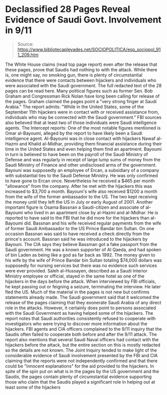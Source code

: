 # Declassified 28 Pages Reveal Evidence of Saudi Govt. Involvement in 9/11

> Source: https://www.bibliotecapleyades.net/SOCIOPOLITICA/esp_sociopol_911_209.htm

The White House claims
(read top page
report) even after the release that these
pages, prove that Saudis had nothing to with the
attack.
While there is, one
might say, no smoking gun, there is plenty of
circumstantial evidence that there were contacts
between hijackers and individuals who were
associated with the Saudi government.
The full redacted text
of the 28 pages can be read
here.
Many political figures
such as former Sen. Bob Graham and
Congressman Rick Nolan have long been calling
for release of the pages.
Graham claimed the
pages point a "very strong finger at Saudi Arabia."
The report admits:
"While in the United
States, some of the September 11th
hijackers were in contact with or received
assistance from, individuals who may be
connected with the Saudi government."
FBI sources also
believed that at least two of those individuals were
Saudi intelligence agents.
The
Intercept reports:
One of the most
notable figures mentioned is Omar al-Bayoumi,
alleged by the report to have likely been a
Saudi intelligence agent.
Al-Bayoumi was in
close contact with hijackers Nawaf al-Hazmi and
Khalid al-Midhar, providing them financial
assistance during their time in the United
States and even helping them find an apartment.
Bayoumi in turn
is believed to have been on the payroll of the
Saudi Ministry of Defense and was regularly in
receipt of large lump sums of money from the
Saudi Ministry of Finance and other undisclosed
arms of the government.
Bayouni was supposedly
an employee of Ercan, a subsidiary of a company with
substantial ties to the Saudi Defense Ministry.
He was only confirmed to
have gone to Ercan once. Nevertheless he received a
$465 per month "allowance" from the company. After
he met with the hijackers this was increased to
$3,700 a month. Bayouni's wife also received $1200 a
month from the wife of the former ambassador to the
US.
The two kept receiving
the money until they left the US in July or early
August of 2001.
Another important figure
is Osama Bassnan a Saudi-citizen and
associate of al-Bayoumi who lived in an apartment
close by al-Hazmi and al-Midhar. He is reported to
have said to the FBI that he did more for the
hijackers than al-Bayoumi did.
Bassnan and his wife
received regular payments from the wife of former
Saudi Ambassador to the US Prince Bandar bin
Sultan. On one occasion Bassnan was said to have
received a check directly from the prince's account.
Bassnan said he was
introduced to the hijackers by Bayouni.
The CIA says they
believe Bassman got a fake passport from the Saudi
government. He was a known supporter of Al Qaeda,
and had spoken of bin Laden as being like a
god as far back as 1992.
The money given to his
wife by the wife of Prince Bandar bin Sultan
totaling $74,000 dollars was supposedly for nursing
services but there was no evidence such services
were ever provided.
Saleh al-Hussayen,
described as a Saudi Interior Ministry employee or
official, stayed in the same hotel as one of the
hijackers in the days before the attack.
When interviewed by FBI
officials, he kept passing out or feigning a
seizure, terminating the interview. He later fled
the US. Much of the material in the pages is not new
but confirms statements already made.
The Saudi government
said that it welcomed the release of the pages
claiming that they exonerate Saudi Arabia of any
direct role in the attacks. However, it certainly
does point to persons associated with the Saudi
Government as having helped some of the hijackers.
The report notes that
Saudi authorities consistently refused to cooperate
with investigators who were trying to discover more
information about the hijackers. FBI agents and CIA
officers complained to the 9/11 inquiry that the
Saudis often failed to cooperate both before and
after the 9/11 attack.
The report also mentions
that several Saudi Naval officers had contact with
the hijackers before the attack, but the entire
section on this is mostly redacted so the details
are not known.
The Joint Inquiry tended
to make light of the considerable evidence of Saudi
involvement presented by the FBI and CIA claiming
that the reports were not independently confirmed
and that there could be "innocent explanations" for
the aid provided to the hijackers.
In spite of the spin put
on what is in the pages by the US government and the
Saudis, the pages contain plenty of circumstantial
evidence supporting those who claim that the Saudis
played a significant role in helping out at least
some of the hijackers
